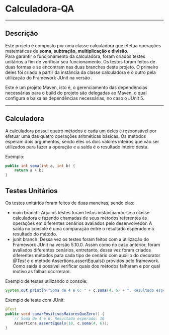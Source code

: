 # Calculadora-QA
<hr>

## Descrição

Este projeto é composto por uma classe calculadora que efetua operações
matemáticas de <b>soma, subtração, multiplicação e divisão</b>.
<br>
Para garantir o funcionamento da calculadora, foram criados testes unitários a fim de verificar seu funcionamento.
Os testes foram feitos de duas formas e se encontram nas duas branches deste projeto. O primeiro deles foi criado a partir da instância da classe calculadora e
o outro pela utilização do Framework JUnit na versão .

Este é um projeto Maven, isto é, o gerenciamento das dependências necessárias para o build do projeto são delegadas ao Maven, o qual configura e baixa as dependências necessárias, no caso o JUnit 5.
<hr>

## Calculadora

A calculadora possui quatro métodos e cada um deles é responsável por efetuar uma das quatro operações aritméticas básicas.
Os métodos esperam dois argumentos, sendo eles os dois valores inteiros que vão ser utilizados para fazer a operação e a saída é o resultado inteiro desta.

Exemplo: <br>
```java
public int soma(int a, int b) {
    return a + b;
}
```

## Testes Unitários

Os testes unitários foram feitos de duas maneiras, sendo elas:

- main branch: Aqui os testes foram feitos instanciando-se a classe calculadora e fazendo chamadas de seus métodos referentes às operações em diferentes cenários avaliados pelo
  desenvolvedor. A saída no console é uma comparação entre o resultado esperado e o resultado do método.
- junit branch: Dessa vez os testes foram feitos com a utilização do Framework JUnit na versão 5.10.0. Assim como no caso anterior,
  foram avaliados diferentes cenários, entretanto, dessa vez foram criados diferentes métodos para cada tipo de cenário
  com auxilio do decorator <i>@Test</i> e o método Assertions.assertEquals() providos pelo framework. Como saída é possível verificar quais dos métodos falharam e por qual motivo as falhas ocorreram.

Exemplo de testes utilizando o console:
```java
System.out.println("Soma de 4 e 6: " + c.soma(4, 6) + ". Resultado esperado: 10.");`
```

Exemplo de teste com JUnit:

```java
@Test
public void somarPositivosMaioresQueZero() {
    // Soma de 4 e 6. Resultado esperado: 10
    Assertions.assertEquals(10, c.soma(4, 6));
}
```
